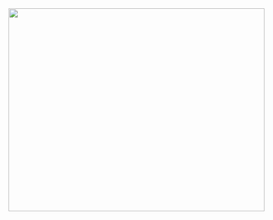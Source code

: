 <img src="https://external-content.duckduckgo.com/iu/?u=https%3A%2F%2Fi.pinimg.com%2F736x%2Fa7%2Fd7%2F20%2Fa7d7203e012e9bb34d902f99a1f64d48.jpg&f=1&nofb=1&ipt=9140db93438cf7f332ccf21cecbe576496a38225e07016b9d1ad6a3bd7c3f93a&ipo=images" width="100%" height="400px">

